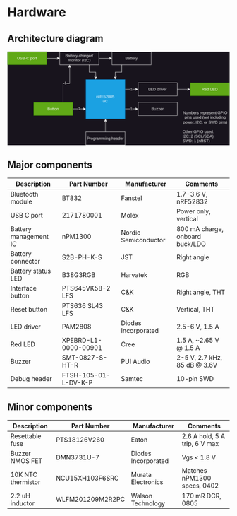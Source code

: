 # Hardware

## Architecture diagram
![HW architecture diagram](/docs/DWG_HW-Architecture.svg)

## Major components
| Description           | Part Number           | Manufacturer          | Comments                          |
| --------------------- | --------------------- | --------------------- | --------------------------------- |
| Bluetooth module      | BT832                 | Fanstel               | 1.7-3.6 V, nRF52832               |
| USB C port            | 2171780001            | Molex                 | Power only, vertical              |
| Battery management IC | nPM1300               | Nordic Semiconductor  | 800 mA charge, onboard buck/LDO   |
| Battery connector     | S2B-PH-K-S            | JST                   | Right angle                       |
| Battery status LED    | B38G3RGB              | Harvatek              | RGB                               |
| Interface button      | PTS645VK58-2 LFS      | C&K                   | Right angle, THT                  |
| Reset button          | PTS636 SL43 LFS       | C&K                   | Vertical, THT                     |
| LED driver            | PAM2808               | Diodes Incorporated   | 2.5-6 V, 1.5 A                    |
| Red LED               | XPEBRD-L1-0000-00901  | Cree                  | 1.5 A, ~2.65 V @ 1.5 A            |
| Buzzer                | SMT-0827-S-HT-R       | PUI Audio             | 2-5 V, 2.7 kHz, 85 dB @ 3.6V      |
| Debug header          | FTSH-105-01-L-DV-K-P  | Samtec                | 10-pin SWD                        |

## Minor components
| Description           | Part Number           | Manufacturer          | Comments                          |
| --------------------- | --------------------- | --------------------- | --------------------------------- |
| Resettable fuse       | PTS18126V260          | Eaton                 | 2.6 A hold, 5 A trip, 6 V max     |
| Buzzer NMOS FET       | DMN3731U-7            | Diodes Incorporated   | Vgs < 1.8 V                       |
| 10K NTC thermistor    | NCU15XH103F6SRC       | Murata Electronics    | Matches nPM1300 specs, 0402       |
| 2.2 uH inductor       | WLFM201209M2R2PC      | Walson Technology     | 170 mR DCR, 0805                  |